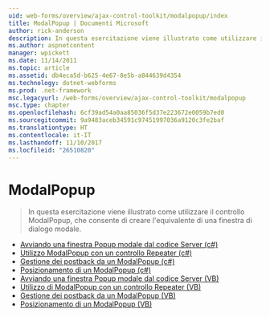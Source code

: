 ```yaml
---
uid: web-forms/overview/ajax-control-toolkit/modalpopup/index
title: ModalPopup | Documenti Microsoft
author: rick-anderson
description: In questa esercitazione viene illustrato come utilizzare il controllo ModalPopup, che consente di creare l'equivalente di una finestra di dialogo modale.
ms.author: aspnetcontent
manager: wpickett
ms.date: 11/14/2011
ms.topic: article
ms.assetid: db4eca5d-b625-4e67-8e5b-a844639d4354
ms.technology: dotnet-webforms
ms.prod: .net-framework
msc.legacyurl: /web-forms/overview/ajax-control-toolkit/modalpopup
msc.type: chapter
ms.openlocfilehash: 6cf39ad54a0aa85036f5d37e223672e0059b7ed0
ms.sourcegitcommit: 9a9483aceb34591c97451997036a9120c3fe2baf
ms.translationtype: HT
ms.contentlocale: it-IT
ms.lasthandoff: 11/10/2017
ms.locfileid: "26510820"
---
```

<a name="modalpopup"></a>ModalPopup
====================
> In questa esercitazione viene illustrato come utilizzare il controllo ModalPopup, che consente di creare l'equivalente di una finestra di dialogo modale.


- [Avviando una finestra Popup modale dal codice Server (c#)](launching-a-modal-popup-window-from-server-code-cs.md)
- [Utilizzo ModalPopup con un controllo Repeater (c#)](using-modalpopup-with-a-repeater-control-cs.md)
- [Gestione dei postback da un ModalPopup (c#)](handling-postbacks-from-a-modalpopup-cs.md)
- [Posizionamento di un ModalPopup (c#)](positioning-a-modalpopup-cs.md)
- [Avviando una finestra Popup modale dal codice Server (VB)](launching-a-modal-popup-window-from-server-code-vb.md)
- [Utilizzo di ModalPopup con un controllo Repeater (VB)](using-modalpopup-with-a-repeater-control-vb.md)
- [Gestione dei postback da un ModalPopup (VB)](handling-postbacks-from-a-modalpopup-vb.md)
- [Posizionamento di un ModalPopup (VB)](positioning-a-modalpopup-vb.md)
